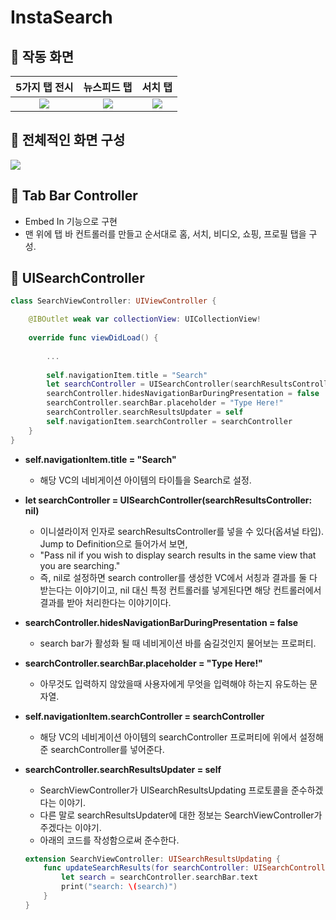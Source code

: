 # InstaSearch

## 🍎 작동 화면
| 5가지 탭 전시 | 뉴스피드 탭 | 서치 탭 |
| :-: | :-: | :-: |
|![](https://i.imgur.com/6F4xIaE.gif) | ![](https://user-images.githubusercontent.com/40224884/186312236-0cf77fb6-85d4-4182-8bde-3868ed2dc43b.gif) | ![](https://user-images.githubusercontent.com/40224884/186311914-c534f494-f3a0-4bdf-a600-b4930021407f.gif) | 

## 🍎 전체적인 화면 구성
![](https://i.imgur.com/41xPheP.png)

## 🍎 Tab Bar Controller
- Embed In 기능으로 구현
- 맨 위에 탭 바 컨트롤러를 만들고 순서대로 홈, 서치, 비디오, 쇼핑, 프로필 탭을 구성.


## 🍎 UISearchController

```swift
class SearchViewController: UIViewController {

    @IBOutlet weak var collectionView: UICollectionView!
    
    override func viewDidLoad() {
        
        ...
        
        self.navigationItem.title = "Search"
        let searchController = UISearchController(searchResultsController: nil)
        searchController.hidesNavigationBarDuringPresentation = false
        searchController.searchBar.placeholder = "Type Here!"
        searchController.searchResultsUpdater = self
        self.navigationItem.searchController = searchController
    }
}
```
- **self.navigationItem.title = "Search"**
    - 해당 VC의 네비게이션 아이템의 타이틀을 Search로 설정.

- **let searchController = UISearchController(searchResultsController: nil)**
    - 이니셜라이저 인자로 searchResultsController를 넣을 수 있다(옵셔널 타입). Jump to Definition으로 들어가서 보면,
    - "Pass nil if you wish to display search results in the same view that you are searching."
    - 즉, nil로 설정하면 search controller를 생성한 VC에서 서칭과 결과를 둘 다 받는다는 이야기이고, nil 대신 특정 컨트롤러를 넣게된다면 해당 컨트롤러에서 결과를 받아 처리한다는 이야기이다.

- **searchController.hidesNavigationBarDuringPresentation = false**
    - search bar가 활성화 될 때 네비게이션 바를 숨길것인지 물어보는 프로퍼티.

- **searchController.searchBar.placeholder = "Type Here!"**
    - 아무것도 입력하지 않았을때 사용자에게 무엇을 입력해야 하는지 유도하는 문자열.

- **self.navigationItem.searchController = searchController**
    - 해당 VC의 네비게이션 아이템의 searchController 프로퍼티에 위에서 설정해준 searchController를 넣어준다.
 
- **searchController.searchResultsUpdater = self**
    - SearchViewController가 UISearchResultsUpdating 프로토콜을 준수하겠다는 이야기.
    - 다른 말로 searchResultsUpdater에 대한 정보는 SearchViewController가 주겠다는 이야기.
    - 아래의 코드를 작성함으로써 준수한다.
    ```swift
    extension SearchViewController: UISearchResultsUpdating {
        func updateSearchResults(for searchController: UISearchController) { // searchController를 통해서 search bar나 search text에 접근 할 수 있다.
            let search = searchController.searchBar.text
            print("search: \(search)")
        }
    }
    ```
